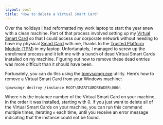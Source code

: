 ```yaml
---
layout: post
title: "How to delete a Virtual Smart Card"
---
```


Over the holidays I had reformatted my work laptop to start the year anew with a clean machine. Part of that process involved setting up my [Virtual Smart Card](https://technet.microsoft.com/en-us/library/dn593708.aspx) so that I could access our corporate network without needing to have my physical [Smart Card](http://en.wikipedia.org/wiki/Smart_card) with me, thanks to the [Trusted Platform Module (TPM)](http://en.wikipedia.org/wiki/Trusted_Platform_Module) in my laptop. Unfortunately, I managed to screw up the enrollment process and it left me with a bunch of dead Virtual Smart Cards installed on my machine. Figuring out how to remove these dead entries was more difficult than it should have been.

Fortunately, you can do this using the [tpmvscmgr.exe](https://technet.microsoft.com/en-us/Library/dn593707.aspx) utility. Here’s how to remove a Virtual Smart Card from your Windows machine:

`tpmvscmgr destroy /instance ROOT\SMARTCARDREADER\000n`

Where `n` is the instance number of the Virtual Smart Card on your machine, in the order it was installed, starting with 0\. If you just want to delete all of the Virtual Smart Cards on your machine, you can run this command multiple times, iterating `n` each time, until you receive an error message indicating that the instance could not be found.
